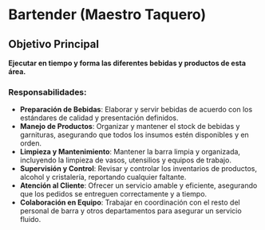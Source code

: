 # Bartender (Maestro Taquero)

## Objetivo Principal
**Ejecutar en tiempo y forma las diferentes bebidas y productos de esta área.**

### Responsabilidades:
- **Preparación de Bebidas**: Elaborar y servir bebidas de acuerdo con los estándares de calidad y presentación definidos.
- **Manejo de Productos**: Organizar y mantener el stock de bebidas y garnituras, asegurando que todos los insumos estén disponibles y en orden.
- **Limpieza y Mantenimiento**: Mantener la barra limpia y organizada, incluyendo la limpieza de vasos, utensilios y equipos de trabajo.
- **Supervisión y Control**: Revisar y controlar los inventarios de productos, alcohol y cristalería, reportando cualquier faltante.
- **Atención al Cliente**: Ofrecer un servicio amable y eficiente, asegurando que los pedidos se entreguen correctamente y a tiempo.
- **Colaboración en Equipo**: Trabajar en coordinación con el resto del personal de barra y otros departamentos para asegurar un servicio fluido.
